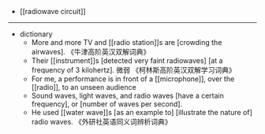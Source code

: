 - [[radiowave circuit]]
- ---
- dictionary 
    - More and more TV and [[radio station]]s are [crowding the airwaves]. 《牛津高阶英汉双解词典》
    - Their [[instrument]]s [detected very faint radiowaves] [at a frequency of 3 kilohertz]. 微弱 《柯林斯高阶英汉双解学习词典》
    - For me, a performance is in front of a [[microphone]], over the [[radio]], to an unseen audience 
    - Sound waves, light waves, and radio waves [have a certain frequency], or [number of waves per second]. 
    - He used [[water wave]]s [as an example to] [illustrate the nature of] radio waves. 《外研社英语同义词辨析词典》
